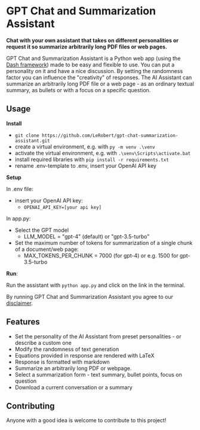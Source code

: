 # GPT Chat and Summarization Assistant

**Chat with your own assistant that takes on different personalities or request it so summarize arbitrarily long PDF files or web pages.**

GPT Chat and Summarization Assistant is a Python web app (using the [Dash framework](https://github.com/plotly/dash)) made to be easy and flexible to use. You can put a personality on it and have a nice discussion. By setting the randomness factor you can influence the "creativity" of responses. 
The AI Assistant can summarize an arbitrarily long PDF file or a web page - as an ordinary textual summary, as bullets or with a focus on a specific question.

## Usage

**Install**

- `git clone https://github.com/LeRobert/gpt-chat-summarization-assistant.git`
- create a virtual environment, e.g. with `py -m venv .\venv`
- activate the virtual environment, e.g. with `.\venv\Scripts\activate.bat`
- install required libraries with `pip install -r requirements.txt`
- rename .env-template to .env, insert your OpenAI API key

**Setup**

In .env file:
- insert your OpenAI API key:
  - `OPENAI_API_KEY=[your api key]`

In app.py:
- Select the GPT model
  - LLM_MODEL = "gpt-4" (default) or "gpt-3.5-turbo"
- Set the maximum number of tokens for summarization of a single chunk of a document/web page:
  - MAX_TOKENS_PER_CHUNK = 7000 (for gpt-4) or e.g. 1500 for gpt-3.5-turbo

**Run**:

Run the assistant with `python app.py` and click on the link in the terminal.

By running GPT Chat and Summarization Assistant you agree to our [disclaimer](https://github.com/LeRobert/gpt-chat-summarization-assistant/blob/main/DISCLAIMER.md).

## Features

- Set the personality of the AI Assistant from preset personalities - or describe a custom one
- Modify the randomness of text generation
- Equations provided in response are rendered with LaTeX
- Response is formatted with markdown
- Summarize an arbitrarily long PDF or webpage.
- Select a summarization form - text summary, bullet points, focus on question
- Download a current conversation or a summary

## Contributing

Anyone with a good idea is welcome to contribute to this project!
